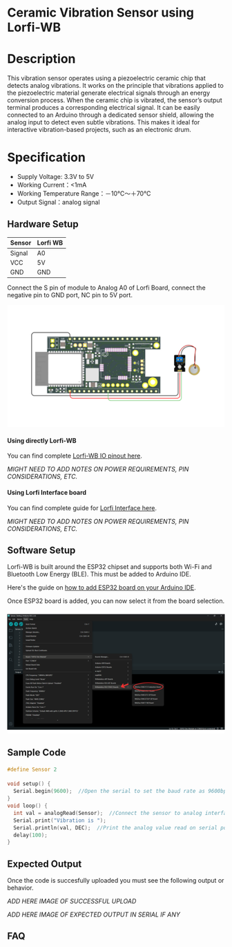 # Ceramic Vibration Sensor using Lorfi-WB

# Description

This vibration sensor operates using a piezoelectric ceramic chip that detects analog vibrations. It works on the principle that vibrations applied to the piezoelectric material generate electrical signals through an energy conversion process. When the ceramic chip is vibrated, the sensor’s output terminal produces a corresponding electrical signal. It can be easily connected to an Arduino through a dedicated sensor shield, allowing the analog input to detect even subtle vibrations. This makes it ideal for interactive vibration-based projects, such as an electronic drum.

# Specification

- Supply Voltage: 3.3V to 5V
- Working Current：<1mA
- Working Temperature Range：－10℃～＋70℃
- Output Signal：analog signal

## Hardware Setup

|     Sensor    |   Lorfi WB  |
|---------------|-------------|
| Signal        | A0          |
| VCC           | 5V          |
| GND           | GND         |

Connect the S pin of module to Analog A0 of Lorfi Board, connect the negative pin to GND port, NC pin to 5V port.

![Ceramic Vibration Sensor](\assets\Images\LORFI_Components\Lorfi-WB_Sensors\2.png)

#### Using directly Lorfi-WB

You can find complete <a href="/docs/Hardware-Guide.html">Lorfi-WB IO pinout here</a>.

*MIGHT NEED TO ADD NOTES ON POWER REQUIREMENTS, PIN CONSIDERATIONS, ETC.*

#### Using Lorfi Interface board

You can find complete guide for <a href="/docs/Hardware-Guide.html">Lorfi Interface here</a>.

*MIGHT NEED TO ADD NOTES ON POWER REQUIREMENTS, PIN CONSIDERATIONS, ETC.*

## Software Setup

Lorfi-WB is built around the ESP32 chipset and supports both Wi-Fi and Bluetooth Low Energy (BLE). This must be added to Arduino IDE.

Here's the guide on <a href="/docs/Software-Guide.html">how to add ESP32 board on your Arduino IDE</a>.

Once ESP32 board is added, you can now select it from the board selection.

![Software Guide 4](\assets\Images\LORFI_Components\Software-Guide_Images\Software_Guide4.png)

## **Sample Code**
```c
#define Sensor 2

void setup() {
  Serial.begin(9600);  //Open the serial to set the baud rate as 9600bps
}
void loop() {
  int val = analogRead(Sensor);  //Connect the sensor to analog interface A0
  Serial.print("Vibration is ");
  Serial.println(val, DEC);  //Print the analog value read on serial port
  delay(100);
}
```

## Expected Output

Once the code is succesfully uploaded you must see the following output or behavior.

*ADD HERE IMAGE OF SUCCESSFUL UPLOAD*

*ADD HERE IMAGE OF EXPECTED OUTPUT IN SERIAL IF ANY*

## FAQ
